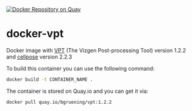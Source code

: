[![Docker Repository on Quay](https://quay.io/repository/bgruening/vpt/status "Docker Repository on Quay")](https://quay.io/repository/bgruening/vpt)

# docker-vpt

Docker image with [VPT](https://github.com/Vizgen/vizgen-postprocessing) (The Vizgen Post-processing Tool) version 1.2.2 and [cellpose](https://github.com/MouseLand/cellpose) version 2.2.3

To build this container you can use the following command:

```bash
docker build -t CONTAINER_NAME .
```

The container is stored on Quay.io and you can get it via:

```bash
docker pull quay.io/bgruening/vpt:1.2.2
```



